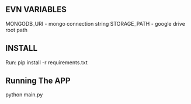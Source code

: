 ## EVN VARIABLES
MONGODB_URI - mongo connection string
STORAGE_PATH - google drive root path

## INSTALL 
Run:
pip install -r requirements.txt

## Running The APP
python main.py

